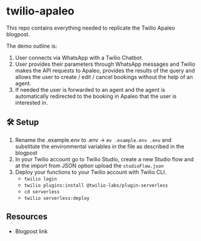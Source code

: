 # twilio-apaleo

This repo contains everything needed to replicate the Twilio Apaleo blogpost.

The demo outline is: 

1. User connects via WhatsApp with a Twilio Chatbot.
2. User provides their parameters through WhatsApp messages and Twilio makes the API requests to Apaleo, provides the results of the query and allows the user to create / edit / cancel bookings without the help of an agent.
3. If needed the user is forwarded to an agent and the agent is automatically redirected to the booking in Apaleo that the user is interested in.   

## 🛠 Setup

1. Rename the .example.env to .env -> `mv .example.env .env` and substitute the environmental variables in the file as described in the blogpost
2. In your Twilio account go to Twilio Studio, create a new Studio flow and at the import from JSON option upload the `studioFlow.json` 
3. Deploy your functions to your Twilio account with Twilio CLI.
   - `twilio login`
   - `twilio plugins:install @twilio-labs/plugin-serverless`
   - `cd serverless`
   - `twilio serverless:deploy`

## Resources
- Blogpost link
